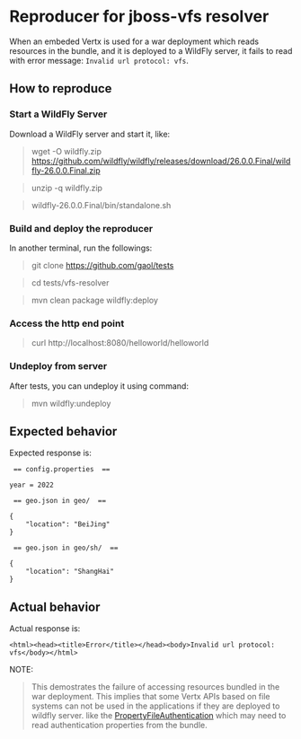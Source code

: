 # Reproducer for jboss-vfs resolver

When an embeded Vertx is used for a war deployment which reads resources in the bundle, and it is deployed to 
a WildFly server, it fails to read with error message: `Invalid url protocol: vfs`.

## How to reproduce

### Start a WildFly Server

Download a WildFly server and start it, like:

> wget -O wildfly.zip https://github.com/wildfly/wildfly/releases/download/26.0.0.Final/wildfly-26.0.0.Final.zip

> unzip -q wildfly.zip

> wildfly-26.0.0.Final/bin/standalone.sh

### Build and deploy the reproducer

In another terminal, run the followings:


> git clone https://github.com/gaol/tests

> cd tests/vfs-resolver

> mvn clean package wildfly:deploy


### Access the http end point

> curl http://localhost:8080/helloworld/helloworld


### Undeploy from server

After tests, you can undeploy it using command:

> mvn wildfly:undeploy

## Expected behavior

Expected response is:
```
 == config.properties  == 

year = 2022

 == geo.json in geo/  == 

{
    "location": "BeiJing"
}

 == geo.json in geo/sh/  == 

{
    "location": "ShangHai"
}

```

## Actual behavior

Actual response is:
```
<html><head><title>Error</title></head><body>Invalid url protocol: vfs</body></html>
```

NOTE:

> This demostrates the failure of accessing resources bundled in the war deployment.
> This implies that some Vertx APIs based on file systems can not be used in the applications if they are deployed to wildfly server.
> like the [PropertyFileAuthentication](https://vertx.io/docs/vertx-auth-properties/java/) which may need to read authentication properties from the bundle.
